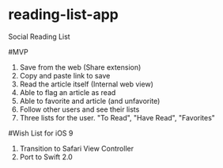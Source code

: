 # reading-list-app
Social Reading List

#MVP
1. Save from the web (Share extension)
2. Copy and paste link to save
3. Read the article itself (Internal web view)
4. Able to flag an article as read
5. Able to favorite and article (and unfavorite)
6. Follow other users and see their lists
7. Three lists for the user. "To Read", "Have Read", "Favorites"

#Wish List for iOS 9
1. Transition to Safari View Controller
2. Port to Swift 2.0
